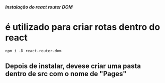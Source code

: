 ##### Instalação do react router DOM
# é utilizado para criar rotas dentro do react

``` npm i -D react-router-dom  ```

## Depois de instalar, devese criar uma pasta dentro de src com o nome de "Pages"